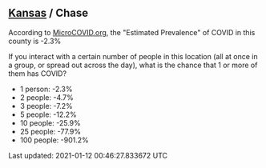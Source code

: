
## [Kansas](/united-states/kansas) / Chase

According to [MicroCOVID.org](http://microcovid.org),
the "Estimated Prevalence" of COVID in this county is -2.3%

If you interact with a certain number of people in this location
(all at once in a group, or spread out across the day), what is the chance that
1 or more of them has COVID?

- 1 person: -2.3%
- 2 people: -4.7%
- 3 people: -7.2%
- 5 people: -12.2%
- 10 people: -25.9%
- 25 people: -77.9%
- 100 people: -901.2%

Last updated: 2021-01-12 00:46:27.833672 UTC
